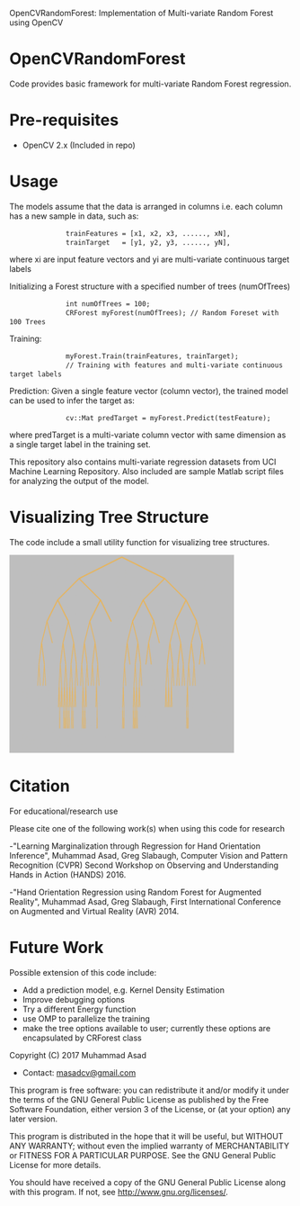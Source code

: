OpenCVRandomForest: Implementation of Multi-variate Random Forest using OpenCV

OpenCVRandomForest
============

Code provides basic framework for multi-variate Random Forest regression.

Pre-requisites
==============

- OpenCV 2.x (Included in repo)

Usage
=====
The models assume that the data is arranged in columns i.e. each column has a new sample in data, such as:
                  
                  trainFeatures = [x1, x2, x3, ......, xN],
                  trainTarget   = [y1, y2, y3, ......, yN],
where xi are input feature vectors and yi are multi-variate continuous target labels

Initializing a Forest structure with a specified number of trees (numOfTrees)
                  
                  int numOfTrees = 100;
                  CRForest myForest(numOfTrees); // Random Foreset with 100 Trees
                  
Training:
                  
                  myForest.Train(trainFeatures, trainTarget);
                  // Training with features and multi-variate continuous target labels

Prediction:
Given a single feature vector (column vector), the trained model can be used to infer the target as:

                  cv::Mat predTarget = myForest.Predict(testFeature);

where predTarget is a multi-variate column vector with same dimension as a single target label in the training set.

This repository also contains multi-variate regression datasets from UCI Machine Learning Repository. Also included are sample Matlab script files for analyzing the output of the model.

Visualizing Tree Structure
==========================

The code include a small utility function for visualizing tree structures.

<img src="https://github.com/devkicks/OpenCVRandomForest/blob/master/OpenCVRandomForest/DisplayTrees/smallImage/imageGif.gif" alt="Color Image" width="400"/>


Citation
========

For educational/research use

Please cite one of the following work(s) when using this code for research

-"Learning Marginalization through Regression for Hand Orientation Inference",
  Muhammad Asad, Greg Slabaugh, 
  Computer Vision and Pattern Recognition (CVPR) Second Workshop on Observing and Understanding Hands in Action (HANDS) 2016.

-"Hand Orientation Regression using Random Forest for Augmented Reality", 
  Muhammad Asad, Greg Slabaugh, 
  First International Conference on Augmented and Virtual Reality (AVR) 2014. 

Future Work
===========

Possible extension of this code include:
- Add a prediction model, e.g. Kernel Density Estimation 
- Improve debugging options 
- Try a different Energy function
- use OMP to parallelize the training
- make the tree options available to user; currently these options are encapsulated by CRForest class


Copyright (C) 2017  Muhammad Asad
- Contact: masadcv@gmail.com


This program is free software: you can redistribute it and/or modify
it under the terms of the GNU General Public License as published by
the Free Software Foundation, either version 3 of the License, or
(at your option) any later version.


This program is distributed in the hope that it will be useful,
but WITHOUT ANY WARRANTY; without even the implied warranty of
MERCHANTABILITY or FITNESS FOR A PARTICULAR PURPOSE.  See the
GNU General Public License for more details.


You should have received a copy of the GNU General Public License
along with this program.  If not, see <http://www.gnu.org/licenses/>.
